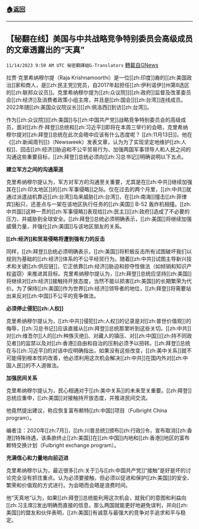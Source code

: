 ###  [:house:返回](README.md)
---


## 【秘翻在线】美国与中共战略竞争特别委员会高级成员的文章透露出的“天真”
`11/14/2023 9:50 AM UTC 秘密翻譯組G-Translators` [轉載自GNews](https://gnews.org/articles/1974434)

拉贾·克里希纳穆尔提（Raja Krishnamoorthi）是一位[[zh:印度]]裔的[[zh:美国政治]]家和商人，是[[zh:民主党]]党员，自2017年起担任[[zh:伊利诺伊]]州第8选区的[[zh:联邦众议员]]。克里希纳穆尔提为[[zh:众议院]][[zh:政府]]监督及改革委员会[[zh:经济]]及消费者政策小组主席，并且是[[zh:国会]][[zh:台湾]]连线成员。2022年随[[zh:美国众议院议长]][[zh:佩洛西]]到访[[zh:台湾]]。

作为[[zh:众议院]][[zh:美国]]与[[zh:中国共产党]]战略竞争特别委员会的高级成员，面对[[zh:乔·拜登]]总统和[[zh:习近平]]即将在本周三举行的会晤，克里希纳穆尔提对[[zh:拜登]]总统在此次会晤中应该有什么态度呢？ [[zh:11月13日]]，他在《[[zh:新闻周刊]]》（Newsweek）发表文章，认为为了实现坚定地维护[[zh:人权]]、回击[[zh:经济]]胁迫和不公平贸易行为、加强两国军事领导人和人民之间的沟通这些重要目标，[[zh:拜登]]总统必须向[[zh:习总书记]]明确说明以下五点。

**建立军方之间的沟通渠道**

克里希纳穆尔提认为，军方对军方的沟通至关重要，尤其是在[[zh:中共]]继续加强其在[[zh:印太地区]]的[[zh:军事侵略]]之际。仅在过去的两个月里，[[zh:中共]]就通过派遣战机靠近[[zh:台湾]]岛来威胁[[zh:台湾]]，在[[zh:南海]]撞击[[zh:菲律宾]]船只，还差点与一架在该地区执行任务的[[zh:美国]] B-52 轰炸机相撞。[[zh:中共国]]这种一贯的[[zh:军事侵略]]表现给[[zh:民主]][[zh:政府]]造成了不必要的压力，并威胁到全球安全。[[zh:拜登]]总统必须明确表示，[[zh:美国]]将继续加强威慑力量，并强化[[zh:美国]]与该地区朋友的关系。

**[[zh:经济]]和贸易侵略将遭到强有力的反击**

同样，[[zh:拜登]]总统必须明确表示，[[zh:美国]]将积极反击所有试图破坏我们以规则为基础的[[zh:经济]]体系的不公平经贸行为。随着[[zh:中共]]试图主导新兴技术和关键[[zh:供应链]]，它正依靠[[zh:经济]]胁迫和掠夺性做法（如倾销和知识产权盗窃）来推进其目标。克里希纳穆尔提认为，[[zh:拜登]]总统应坚持[[zh:美国]]将继续对[[zh:经济]]接触持开放态度，当然不能以损害[[zh:美国]]的长期繁荣为代价。为了保持[[zh:美国]]作为世界[[zh:经济]]领导者的地位，[[zh:拜登]]将需要站出来反对[[zh:中国]]不公平的竞争做法。

**必须停止侵犯[[zh:人权]]**

克里希纳穆尔提认为，[[zh:中共]]侵犯[[zh:人权]]的记录是对[[zh:普世价值观]]的侮辱，[[zh:习总书记]]应该直接从[[zh:拜登]]总统那里听到这些关切。[[zh:中共]]对[[zh:维吾尔]]人的[[zh:种族灭绝]]、对藏人的镇压、对[[zh:中国]][[zh:持不同政见者]]的监禁以及对[[zh:香港]]自由和自治的压制必须予以扭转。[[zh:拜登]]总统在与[[zh:习近平]]的对话中应明确指出，如果没有这些改变，[[zh:美中关系]]就不可能得到根本性的改善，他必须利用这次机会解决[[zh:中共]]在国内外对[[zh:中国人民]]的不人道做法。

**加强民间关系**

克里希纳穆尔提认为，民心相通对于[[zh:美中关系]]的未来至关重要。[[zh:拜登]]总统应重申，[[zh:美国]]对接触持开放态度，并推进民间交流。

他竟然提出建议，称应恢复富布赖特[[zh:中国]]项目（Fulbright China program）。

编者注：2020年[[zh:7月]]，[[zh:川普总统]]颁布[[zh:行政]]令，宣布取消[[zh:香港]]特殊待遇，该条款终止[[zh:美国]]在[[zh:中国]]内地和[[zh:香港]]地区的富布赖特交换计划（Fulbright exchange program）。

**充满信心和力量地向前迈进**

克里希纳穆尔认为，最近很多[[zh:关于]]与[[zh:中国共产党]]“接触”是好是坏的讨论完全没有抓住重点。认为必须要接触，但必须以促进和保护[[zh:美国]]的安全、繁荣和价值观的方式进行。为会晤而会晤是浪费时间。

他“天真地”认为，如果[[zh:拜登]]总统能利用这次机会，就我们的意图和利益向[[zh:习主席]]发出明确而直接的信息，那么两国就能更好地避免误判，并向[[zh:美国]]的盟友和伙伴表明，[[zh:美国]]有诚意与最强大的竞争对手追求和平与稳定。

